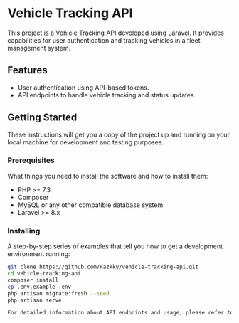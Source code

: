 # Vehicle Tracking API

This project is a Vehicle Tracking API developed using Laravel. It provides capabilities for user authentication and tracking vehicles in a fleet management system.

## Features

- User authentication using API-based tokens.
- API endpoints to handle vehicle tracking and status updates.

## Getting Started

These instructions will get you a copy of the project up and running on your local machine for development and testing purposes.

### Prerequisites

What things you need to install the software and how to install them:

- PHP >= 7.3
- Composer
- MySQL or any other compatible database system
- Laravel >= 8.x

### Installing

A step-by-step series of examples that tell you how to get a development environment running:

```bash
git clone https://github.com/Razkky/vehicle-tracking-api.git
cd vehicle-tracking-api
composer install
cp .env.example .env
php artisan migrate:fresh --seed
php artisan serve

For detailed information about API endpoints and usage, please refer to our [API Documentation](https://documenter.getpostman.com/view/34067711/2sA3kRJPK2#42f5d5e5-807c-4bfc-9315-2b54dc825cc4).
